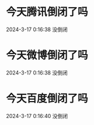 # 今天腾讯倒闭了吗

2024-3-17 0:16:38 没倒闭

# 今天微博倒闭了吗

2024-3-17 0:16:38 没倒闭

# 今天百度倒闭了吗

2024-3-17 0:16:40 没倒闭

